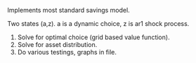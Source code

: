 Implements most standard savings model.

Two states (a,z). a is a dynamic choice, z is ar1 shock process.

1. Solve for optimal choice (grid based value function).
2. Solve for asset distribution.
3. Do various testings, graphs in file.
